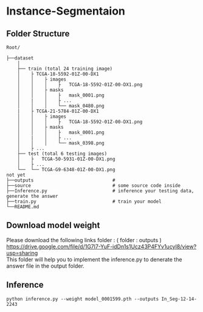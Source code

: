 # Instance-Segmentaion


Folder Structure
---
```
Root/
   
├──dataset
    │
    ├── train (total 24 training image)
    │    ├ TCGA-18-5592-01Z-00-DX1
    │    │    ├ images 
    │    │    │    ├   TCGA-18-5592-01Z-00-DX1.png
    │    │    ├ masks
    │    │    │    ├   mask_0001.png
    │    |    │    ├ ...
    │    │    │    └── mask_0480.png 
    |    ├ TCGA-21-5784-01Z-00-DX1
    │    │    ├ images 
    │    │    │    ├   TCGA-18-5592-01Z-00-DX1.png
    │    │    ├ masks
    │    │    │    ├   mask_0001.png
    │    |    │    ├ ...
    │    │    │    └── mask_0398.png 
    │    ├ ...
    ├── test (total 6 testing images)
    │    ├   TCGA-50-5931-01Z-00-DX1.png    
    │    ├ ...
    └──  └── TCGA-G9-6348-01Z-00-DX1.png
not yet    
├──outputs                             #        
├──source                              # some source code inside 
├──Inference.py                        # inference your testing data, generate the answer
├──train.py                            # train your model
└──README.md

```
Download model weight
---
Please download the following links folder : ( folder : outputs )  
https://drive.google.com/file/d/1G7l7-YuF-idDn1s1Ucz43P4FYv1ucyI8/view?usp=sharing  
This folder will help you to implement the inference.py to denerate the answer file in the output folder.  

Inference
---
```
python inference.py --weight model_0001599.pth --outputs In_Seg-12-14-2243  
```
